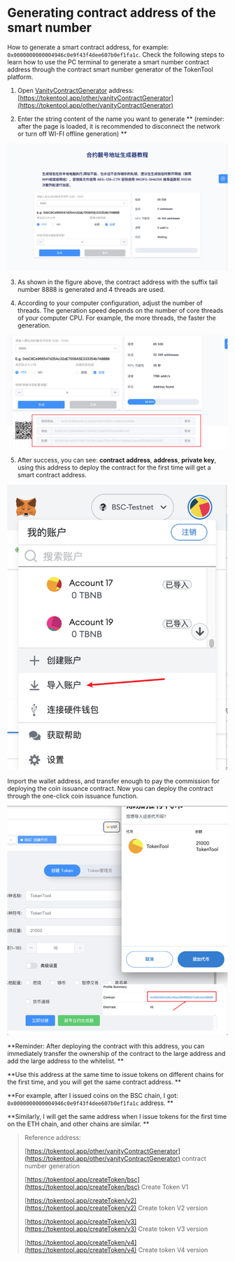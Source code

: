 # Generating contract address of the smart number

How to generate a smart contract address, for example: ``0x0000000000004946c0e9f43f4dee607b0ef1fa1c``.
Check the following steps to learn how to use the PC terminal to generate a smart number contract address through the contract smart number generator of the TokenTool platform.

1. Open [VanityContractGenerator](https://tokentool.app/other/vanityContractGenerator) address: [https://tokentool.app/other/vanityContractGenerator](https://tokentool.app/other/vanityContractGenerator)

2. Enter the string content of the name you want to generate ** (reminder: after the page is loaded, it is recommended to disconnect the network or turn off WI-FI offline generation) **


![vanityContract](../.gitbook/assets/other/vanity/Snipaste_2022-12-23_17-12-18.png)


3. As shown in the figure above, the contract address with the suffix tail number 8888 is generated and 4 threads are used.

4. According to your computer configuration, adjust the number of threads. The generation speed depends on the number of core threads of your computer CPU. For example, the more threads, the faster the generation.

![vanityContract](../.gitbook/assets/other/vanity/Snipaste_2022-12-23_17-24-36.png)



5. After success, you can see: **contract address**, **address**, **private key**, using this address to deploy the contract for the first time will get a smart contract address.



![vanityContract](../.gitbook/assets/other/vanity/Snipaste_2022-12-23_17-38-17.png)



Import the wallet address, and transfer enough to pay the commission for deploying the coin issuance contract. Now you can deploy the contract through the one-click coin issuance function.



![vanityContract](../.gitbook/assets/other/vanity/Snipaste_2022-12-23_17-45-57.png)

**Reminder: After deploying the contract with this address, you can immediately transfer the ownership of the contract to the large address and add the large address to the whitelist. **

**Use this address at the same time to issue tokens on different chains for the first time, and you will get the same contract address. **

**For example, after I issued coins on the BSC chain, I got: `0x0000000000004946c0e9f43f4dee607b0ef1fa1c` address. **

**Similarly, I will get the same address when I issue tokens for the first time on the ETH chain, and other chains are similar. **







> Reference address:
>
> [https://tokentool.app/other/vanityContractGenerator](https://tokentool.app/other/vanityContractGenerator) contract number generation
>
> [https://tokentool.app/createToken/bsc](https://tokentool.app/createToken/bsc) Create Token V1
>
> [https://tokentool.app/createToken/v2](https://tokentool.app/createToken/v2) Create token V2 version
>
> [https://tokentool.app/createToken/v3](https://tokentool.app/createToken/v3) Create token V3 version
>
> [https://tokentool.app/createToken/v4](https://tokentool.app/createToken/v4) Create token V4 version